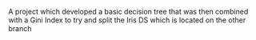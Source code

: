 A project which developed a basic decision tree that was then combined with a Gini Index to try and split the Iris DS which is located on the other branch
